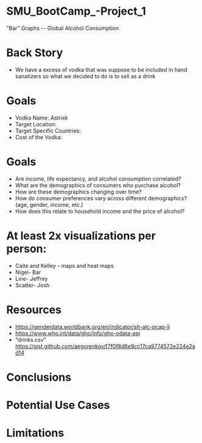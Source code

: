 # SMU_BootCamp_-Project_1

"Bar" Graphs -- Global Alcohol Consumption 

# Back Story
- We have a excess of vodka that was suppose to be included in hand sanatizers so what we decided to do is to sell as a drink

# Goals
- Vodka Name: Astrixk
- Target Location: 
- Target Specific Countries:
- Cost of the Vodka:
  

# Goals
- Are income, life expectancy,  and alcohol consumption correlated?
- What are the demographics of consumers who purchase alcohol?
- How are these demographics changing over time?
- How do consumer preferences vary across different demographics? (age, gender, income, etc.)
- How does this relate to household income and the price of alcohol?


# At least 2x visualizations per person:
- Caite and Kelley - maps and heat maps
- Nigel- Bar
- Line- Jeffrey
- Scatter- Josh


# Resources
- https://genderdata.worldbank.org/en/indicator/sh-alc-pcap-li
- https://www.who.int/data/gho/info/gho-odata-api
- "drinks.csv" https://gist.github.com/aegorenkov/f7f0f8d6e9cc17ca9774572e224e2ad14

# Conclusions

# Potential Use Cases

# Limitations
